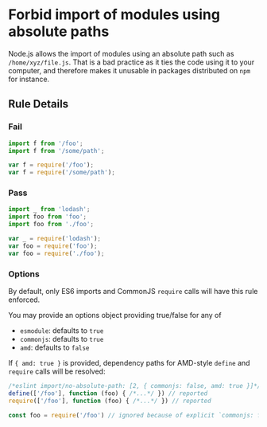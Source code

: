 # Forbid import of modules using absolute paths

Node.js allows the import of modules using an absolute path such as `/home/xyz/file.js`. That is a bad practice as it ties the code using it to your computer, and therefore makes it unusable in packages distributed on `npm` for instance.

## Rule Details

### Fail

```js
import f from '/foo';
import f from '/some/path';

var f = require('/foo');
var f = require('/some/path');
```

### Pass

```js
import _ from 'lodash';
import foo from 'foo';
import foo from './foo';

var _ = require('lodash');
var foo = require('foo');
var foo = require('./foo');
```

### Options

By default, only ES6 imports and CommonJS `require` calls will have this rule enforced.

You may provide an options object providing true/false for any of

- `esmodule`: defaults to `true`
- `commonjs`: defaults to `true`
- `amd`: defaults to `false`

If `{ amd: true }` is provided, dependency paths for AMD-style `define` and `require`
calls will be resolved:

```js
/*eslint import/no-absolute-path: [2, { commonjs: false, amd: true }]*/
define(['/foo'], function (foo) { /*...*/ }) // reported
require(['/foo'], function (foo) { /*...*/ }) // reported

const foo = require('/foo') // ignored because of explicit `commonjs: false`
```
